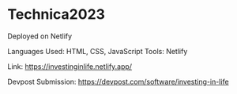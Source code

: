 # Technica2023

Deployed on Netlify

Languages Used: HTML, CSS, JavaScript
Tools: Netlify

Link: https://investinginlife.netlify.app/

Devpost Submission: https://devpost.com/software/investing-in-life

